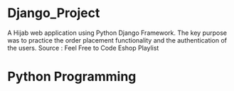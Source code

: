 # Django_Project
A Hijab web application using Python Django Framework. The key purpose was to practice the order placement functionality and the authentication of the users.
Source : Feel Free to Code Eshop Playlist
# Python Programming
